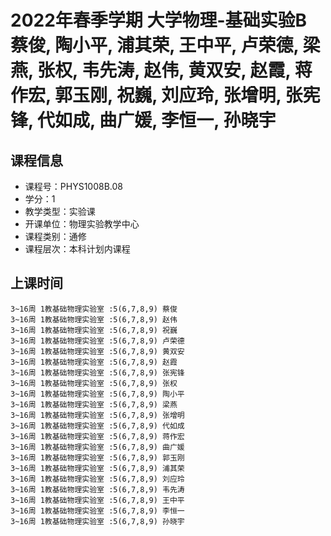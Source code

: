 # 2022年春季学期 大学物理-基础实验B 蔡俊, 陶小平, 浦其荣, 王中平, 卢荣德, 梁燕, 张权, 韦先涛, 赵伟, 黄双安, 赵霞, 蒋作宏, 郭玉刚, 祝巍, 刘应玲, 张增明, 张宪锋, 代如成, 曲广媛, 李恒一, 孙晓宇






## 课程信息

- 课程号：PHYS1008B.08
- 学分：1
- 教学类型：实验课
- 开课单位：物理实验教学中心
- 课程类别：通修
- 课程层次：本科计划内课程

## 上课时间

```
3~16周 1教基础物理实验室 :5(6,7,8,9) 蔡俊
3~16周 1教基础物理实验室 :5(6,7,8,9) 赵伟
3~16周 1教基础物理实验室 :5(6,7,8,9) 祝巍
3~16周 1教基础物理实验室 :5(6,7,8,9) 卢荣德
3~16周 1教基础物理实验室 :5(6,7,8,9) 黄双安
3~16周 1教基础物理实验室 :5(6,7,8,9) 赵霞
3~16周 1教基础物理实验室 :5(6,7,8,9) 张宪锋
3~16周 1教基础物理实验室 :5(6,7,8,9) 张权
3~16周 1教基础物理实验室 :5(6,7,8,9) 陶小平
3~16周 1教基础物理实验室 :5(6,7,8,9) 梁燕
3~16周 1教基础物理实验室 :5(6,7,8,9) 张增明
3~16周 1教基础物理实验室 :5(6,7,8,9) 代如成
3~16周 1教基础物理实验室 :5(6,7,8,9) 蒋作宏
3~16周 1教基础物理实验室 :5(6,7,8,9) 曲广媛
3~16周 1教基础物理实验室 :5(6,7,8,9) 郭玉刚
3~16周 1教基础物理实验室 :5(6,7,8,9) 浦其荣
3~16周 1教基础物理实验室 :5(6,7,8,9) 刘应玲
3~16周 1教基础物理实验室 :5(6,7,8,9) 韦先涛
3~16周 1教基础物理实验室 :5(6,7,8,9) 王中平
3~16周 1教基础物理实验室 :5(6,7,8,9) 李恒一
3~16周 1教基础物理实验室 :5(6,7,8,9) 孙晓宇
```

